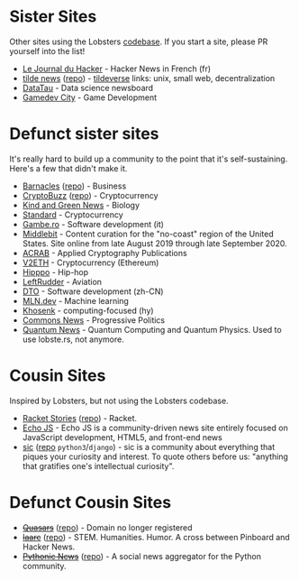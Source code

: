 # Sister Sites

Other sites using the Lobsters [codebase](https://github.com/lobsters/lobsters).
If you start a site, please PR yourself into the list!

* [Le Journal du Hacker](https://www.journalduhacker.net/) - Hacker News in French (fr)
* [tilde news](https://tilde.news/) ([repo](https://tildegit.org/tildeverse/tilde.news)) - [tildeverse](https://tildeverse.org) links: unix, small web, decentralization
* [DataTau](https://datatau.net/) - Data science newsboard
* [Gamedev City](https://gamedev.city/) - Game Development

# Defunct sister sites

It's really hard to build up a community to the point that it's self-sustaining.
Here's a few that didn't make it.

* [Barnacles](https://www.barnacl.es) ([repo](https://github.com/pushcx/barnacl.es)) - Business
* [CryptoBuzz](https://cryptobuzz.io/) ([repo](https://github.com/lukehamilton/cryptobuzz)) - Cryptocurrency
* [Kind and Green News](http://news.kindandgreenworld.com/) - Biology
* [Standard](https://std.bz/) - Cryptocurrency
* [Gambe.ro](https://gambe.ro) - Software development (it)
* [Middlebit](https://middlebit.com/) - Content curation for the "no-coast" region of the United States. Site online from late August 2019 through late September 2020.
* [ACRAB](https://acrab.isi.jhu.edu/) - Applied Cryptography Publications
* [V2ETH](https://v2eth.com) - Cryptocurrency (Ethereum)
* [Hipppo](https://hipppo.fm) - Hip-hop
* [LeftRudder](https://leftrudder.net/) - Aviation
* [DTO](https://dto.pipecraft.net/) - Software development (zh-CN)
* [MLN.dev](https://mln.dev/) - Machine learning
* [Khosenk](https://խօսենք.ցանցառներ.հայ/) - computing-focused (hy)
* [Commons News](https://commons.news/) - Progressive Politics
* [Quantum News](https://news.aqora.io) - Quantum Computing and Quantum Physics. Used to use lobste.rs, not anymore.

# Cousin Sites

Inspired by Lobsters, but not using the Lobsters codebase.

* [Racket Stories](https://racket-stories.com/) ([repo](https://github.com/soegaard/racket-stories)) - Racket.
* [Echo JS](https://www.echojs.com/) - Echo JS is a community-driven news site entirely focused on JavaScript development, HTML5, and front-end news
* [sic](https://sic.pm/) ([repo](https://github.com/epilys/sic) `python3`/`django`) - sic is a community about everything that piques your curiosity and interest. To quote others before us: "anything that gratifies one's intellectual curiosity".

# Defunct Cousin Sites

* <s>[Quasars](https://quasa.rs)</s> ([repo](https://github.com/kineticdial/quasars)) - Domain no longer registered
* <s>[laarc](https://www.laarc.io/)</s> ([repo](https://github.com/laarc/laarc)) - STEM. Humanities. Humor. A cross between Pinboard and Hacker News.
* <s>[Pythonic News](https://news.python.sc/)</s> ([repo](https://github.com/sebst/pythonic-news)) - A social news aggregator for the Python community.

